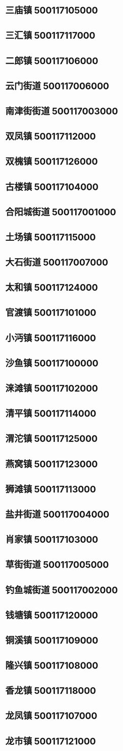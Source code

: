 # 三庙镇 500117105000
# 三汇镇 500117117000
# 二郎镇 500117106000
# 云门街道 500117006000
# 南津街街道 500117003000
# 双凤镇 500117112000
# 双槐镇 500117126000
# 古楼镇 500117104000
# 合阳城街道 500117001000
# 土场镇 500117115000
# 大石街道 500117007000
# 太和镇 500117124000
# 官渡镇 500117101000
# 小沔镇 500117116000
# 沙鱼镇 500117100000
# 涞滩镇 500117102000
# 清平镇 500117114000
# 渭沱镇 500117125000
# 燕窝镇 500117123000
# 狮滩镇 500117113000
# 盐井街道 500117004000
# 肖家镇 500117103000
# 草街街道 500117005000
# 钓鱼城街道 500117002000
# 钱塘镇 500117120000
# 铜溪镇 500117109000
# 隆兴镇 500117108000
# 香龙镇 500117118000
# 龙凤镇 500117107000
# 龙市镇 500117121000
